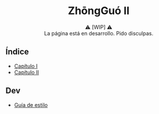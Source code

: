 # <center>ZhōngGuó II</center>

<center>⚠️ [WIP] ⚠️</center>

<center>La página está en desarrollo. Pido disculpas.</center>

## Índice

- [Capítulo I](I.md)
- [Capítulo II](II.md)

## Dev

- [Guía de estilo](style_guide.md)
